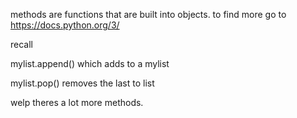 methods are functions that are built into objects. to find more go to https://docs.python.org/3/

 recall

 mylist.append()  which adds to a mylist

 mylist.pop()   removes the last to list

 welp theres a lot more methods.


 
